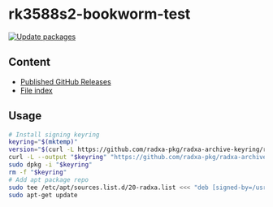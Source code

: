 # rk3588s2-bookworm-test

[![Update packages](https://github.com/radxa-repo/rk3588s2-bookworm-test/actions/workflows/update.yaml/badge.svg)](https://github.com/radxa-repo/rk3588s2-bookworm-test/actions/workflows/update.yaml)

## Content

* [Published GitHub Releases](pkgs.json)
* [File index](files.list)

## Usage

```bash
# Install signing keyring
keyring="$(mktemp)"
version="$(curl -L https://github.com/radxa-pkg/radxa-archive-keyring/releases/latest/download/VERSION)"
curl -L --output "$keyring" "https://github.com/radxa-pkg/radxa-archive-keyring/releases/latest/download/radxa-archive-keyring_${version}_all.deb"
sudo dpkg -i "$keyring"
rm -f "$keyring"
# Add apt package repo
sudo tee /etc/apt/sources.list.d/20-radxa.list <<< "deb [signed-by=/usr/share/keyrings/radxa-archive-keyring.gpg] https://radxa-repo.github.io/rk3588s2-bookworm-test/ rk3588s2-bookworm-test main"
sudo apt-get update
```
